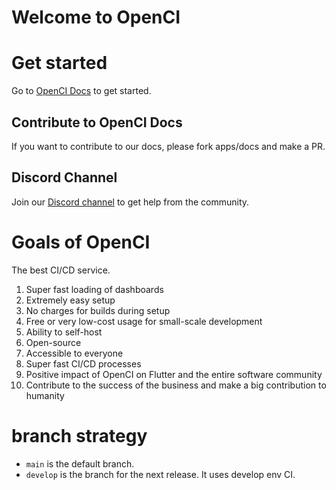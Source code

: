 # Welcome to OpenCI

# Get started

Go to [OpenCI Docs](https://docs.open-ci.io) to get started.

## Contribute to OpenCI Docs

If you want to contribute to our docs, please fork apps/docs and make a PR.

## Discord Channel

Join our [Discord channel](https://discord.gg/gwbnwWtefk) to get help from the community.

# Goals of OpenCI

The best CI/CD service.

1. Super fast loading of dashboards
2. Extremely easy setup
3. No charges for builds during setup
4. Free or very low-cost usage for small-scale development
5. Ability to self-host
6. Open-source
7. Accessible to everyone
8. Super fast CI/CD processes
9. Positive impact of OpenCI on Flutter and the entire software community
10. Contribute to the success of the business and make a big contribution to humanity

# branch strategy

- `main` is the default branch.
- `develop` is the branch for the next release. It uses develop env CI.

